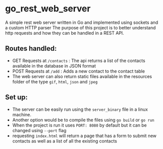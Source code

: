 # go_rest_web_server
A simple rest web server written in Go and implemented using sockets and a custom HTTP parser
The purpose of this project is to better understand http requests and how they can be handled in a REST API.

## Routes handled:
* GET Requests at `/contacts` : The api returns a list of the contacts available in the database in JSON format
* POST Requests at `/add` : Adds a new contact to the contact table
* The web server can also return static files available in the resources folder of the type `gif`, `html`, `json`
and `jpeg`

## Set up:
* The server can be easily run using the `server_binary` file in a linux machine.
* Another option would be to compile the files using `go build` or `go run`
* When the project is run it uses `PORT: 8080` by default but it can be changed using `--port` flag
* requesting `index.html` will return a page that has a form to submit new contacts as well as a list of all the
existing contacts
